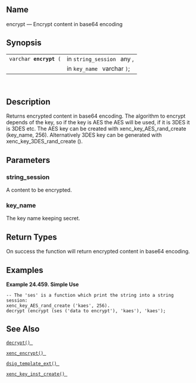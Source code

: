 <div>

<div>

</div>

<div>

## Name

encrypt — Encrypt content in base64 encoding

</div>

<div>

## Synopsis

<div>

|                             |                             |
|-----------------------------|-----------------------------|
| `varchar `**`encrypt`**` (` | in `string_session ` any ,  |
|                             | in `key_name ` varchar `)`; |

<div>

 

</div>

</div>

</div>

<div>

## Description

Returns encrypted content in base64 encoding. The algorithm to encrypt
depends of the key, so if the key is AES the AES will be used, if it is
3DES it is 3DES etc. The AES key can be created with
xenc_key_AES_rand_create (key_name, 256). Alternatively 3DES key can be
generated with xenc_key_3DES_rand_create ().

</div>

<div>

## Parameters

<div>

### string_session

A content to be encrypted.

</div>

<div>

### key_name

The key name keeping secret.

</div>

</div>

<div>

## Return Types

On success the function will return encrypted content in base64
encoding.

</div>

<div>

## Examples

<div>

**Example 24.459. Simple Use**

<div>

``` screen
-- The 'ses' is a function which print the string into a string session:
xenc_key_AES_rand_create ('kaes', 256).
decrypt (encrypt (ses ('data to encrypt'), 'kaes'), 'kaes');
```

</div>

</div>

  

</div>

<div>

## See Also

<a href="fn_decrypt.html" class="link" title="decrypt"><code
class="function">decrypt() </code></a>

<a href="fn_xenc_encrypt.html" class="link" title="xenc_encrypt"><code
class="function">xenc_encrypt() </code></a>

<a href="fn_dsig_template_ext.html" class="link"
title="dsig_template_ext"><code
class="function">dsig_template_ext() </code></a>

<a href="fn_xenc_key_inst_create.html" class="link"
title="xenc_key_inst_create"><code
class="function">xenc_key_inst_create() </code></a>

</div>

</div>
